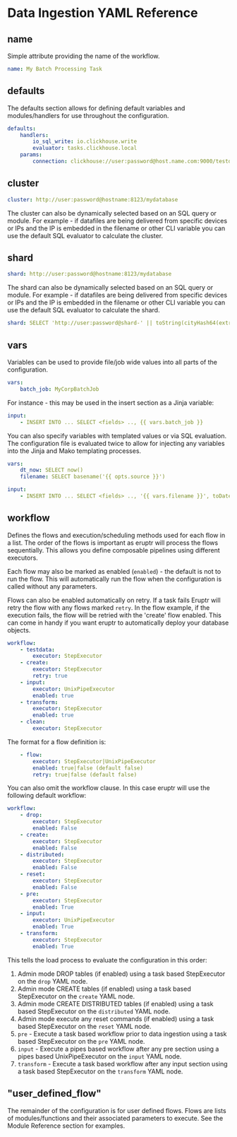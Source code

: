 # Data Ingestion YAML Reference

## name

Simple attribute providing the name of the workflow.

```yaml
name: My Batch Processing Task
```

## defaults

The defaults section allows for defining default variables and modules/handlers
for use throughout the configuration.

```yaml
defaults:
    handlers:
        io_sql_write: io.clickhouse.write
        evaluator: tasks.clickhouse.local
    params:
        connection: clickhouse://user:password@host.name.com:9000/testdatabase
```

## cluster

```yaml
cluster: http://user:password@hostname:8123/mydatabase
```

The cluster can also be dynamically selected based on an SQL query or module. For
example - if datafiles are being delivered from specific devices or IPs and the 
IP is embedded in the filename or other CLI variable you can use the default SQL
evaluator to calculate the cluster.

## shard

```yaml
shard: http://user:password@hostname:8123/mydatabase
```

The shard can also be dynamically selected based on an SQL query or module. For
example - if datafiles are being delivered from specific devices or IPs and the 
IP is embedded in the filename or other CLI variable you can use the default SQL
evaluator to calculate the shard.

```yaml
shard: SELECT 'http://user:password@shard-' || toString(cityHash64(extract('[0-9]*.', {{ opts.name }}))) || ':8123/mydatabase'
```

## vars

Variables can be used to provide file/job wide values into all parts of the 
configuration.

```yaml
vars:
    batch_job: MyCorpBatchJob
```

For instance - this may be used in the insert section as a Jinja variable:

```yaml
input:
    - INSERT INTO ... SELECT <fields> .., {{ vars.batch_job }}
```

You can also specify variables with templated values or via SQL evaluation. 
The configuration file is evaluated twice to allow for injecting
any variables into the Jinja and Mako templating processes.

```yaml
vars:
    dt_now: SELECT now()
    filename: SELECT basename('{{ opts.source }}') 
```

```yaml
input:
    - INSERT INTO ... SELECT <fields> .., '{{ vars.filename }}', toDateTime('{{ vars.dt_now }}')
```

## workflow

Defines the flows and execution/scheduling methods used for each flow in a list.
The order of the flows is important as eruptr will process the flows sequentially.
This allows you define composable pipelines using different executors.

Each flow may also be marked as enabled (`enabled`) - the default is not to run 
the flow. This will automatically run the flow when the configuration is called
without any parameters. 

Flows can also be enabled automatically on retry. If a task fails Eruptr will
retry the flow with any flows marked `retry`. In the flow example, if the 
execution fails, the flow will be retried with the 'create' flow enabled. This 
can come in handy if you want eruptr to automatically deploy your database objects.

```yaml
workflow:
    - testdata:
        executor: StepExecutor
    - create:
        executor: StepExecutor
        retry: true
    - input:
        executor: UnixPipeExecutor
        enabled: true
    - transform:
        executor: StepExecutor
        enabled: true
    - clean:
        executor: StepExecutor
```

The format for a flow definition is:

```yaml
    - flow:
        executor: StepExecutor|UnixPipeExecutor
        enabled: true|false (default false)
        retry: true|false (default false)
```

You can also omit the workflow clause. In this case eruptr will use the following
default workflow:

```yaml
workflow:
    - drop:
        executor: StepExecutor
        enabled: False
    - create:
        executor: StepExecutor
        enabled: False
    - distributed:
        executor: StepExecutor
        enabled: False
    - reset:
        executor: StepExecutor
        enabled: False
    - pre:
        executor: StepExecutor
        enabled: True
    - input:
        executor: UnixPipeExecutor
        enabled: True
    - transform:
        executor: StepExecutor
        enabled: True
```

This tells the load process to evaluate the configuration in this order:

1. Admin mode DROP tables (if enabled) using a task based StepExecutor on the `drop` YAML node.
2. Admin mode CREATE tables (if enabled) using a task based StepExecutor on the `create` YAML node.
3. Admin mode CREATE DISTRIBUTED tables (if enabled) using a task based StepExecutor on the `distributed` YAML node.
4. Admin mode execute any reset commands (if enabled) using a task based StepExecutor on the `reset` YAML node.
5. `pre` - Execute a task based workflow prior to data ingestion using a task based StepExecutor on the `pre` YAML node.
6. `input` - Execute a pipes based workflow after any pre section using a pipes based UnixPipeExecutor on the `input` YAML node.
7. `transform` - Execute a task based workflow after any input section using a task based StepExecutor on the `transform` YAML node.

## "user_defined_flow"

The remainder of the configuration is for user defined flows. Flows are lists of
modules/functions and their associated parameters to execute. See the Module 
Reference section for examples.